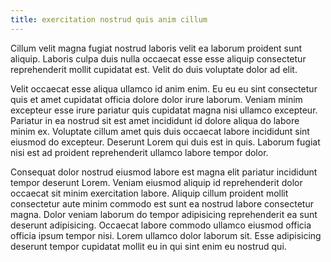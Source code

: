 ```yaml
---
title: exercitation nostrud quis anim cillum
---
```


Cillum velit magna fugiat nostrud laboris velit ea laborum proident sunt aliquip. Laboris culpa duis nulla occaecat esse esse aliquip consectetur reprehenderit mollit cupidatat est. Velit do duis voluptate dolor ad elit.

Velit occaecat esse aliqua ullamco id anim enim. Eu eu eu sint consectetur quis et amet cupidatat officia dolore dolor irure laborum. Veniam minim excepteur esse irure pariatur quis cupidatat magna nisi ullamco excepteur. Pariatur in ea nostrud sit est amet incididunt id dolore aliqua do labore minim ex. Voluptate cillum amet quis duis occaecat labore incididunt sint eiusmod do excepteur. Deserunt Lorem qui duis est in quis. Laborum fugiat nisi est ad proident reprehenderit ullamco labore tempor dolor.

Consequat dolor nostrud eiusmod labore est magna elit pariatur incididunt tempor deserunt Lorem. Veniam eiusmod aliquip id reprehenderit dolor occaecat sit minim exercitation labore. Aliquip cillum proident mollit consectetur aute minim commodo est sunt ea nostrud labore consectetur magna. Dolor veniam laborum do tempor adipisicing reprehenderit ea sunt deserunt adipisicing. Occaecat labore commodo ullamco eiusmod officia officia ipsum tempor nisi. Lorem ullamco dolor laborum sit. Esse adipisicing deserunt tempor cupidatat mollit eu in qui sint enim eu nostrud qui.